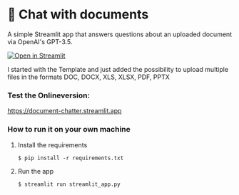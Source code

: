 # 📄 Chat with documents
A simple Streamlit app that answers questions about an uploaded document via OpenAI's GPT-3.5.

[![Open in Streamlit](https://static.streamlit.io/badges/streamlit_badge_black_white.svg)](https://document-question-answering-template.streamlit.app/)

I started with the Template and just added the possibility to upload multiple files in the formats DOC, DOCX, XLS, XLSX, PDF, PPTX


### Test the Onlineversion:
https://document-chatter.streamlit.app



### How to run it on your own machine

1. Install the requirements

   ```
   $ pip install -r requirements.txt
   ```

2. Run the app

   ```
   $ streamlit run streamlit_app.py
   ```
